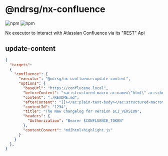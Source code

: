 # @ndrsg/nx-confluence
![npm](https://img.shields.io/npm/v/@ndrsg/nx-confluence?label=%40ndrsg%2Fnx-confluence)
![npm](https://img.shields.io/npm/dw/@ndrsg/nx-confluence)



Nx executor to interact with Atlassian Confluence via its "REST" Api

## update-content
```json
{ 
  "targets": 
  {
    "confluence": {
      "executor": "@ndrsg/nx-confluence:update-content",
      "options": {
        "baseUrl": "https://conflucene.local",
        "beforeContent": "<ac:structured-macro ac:name=\"html\" ac:schema-version=\"1\" ac:macro-id=\"...\"><ac:plain-text-body><![CDATA[",
        "content": "./README.md",
        "afterContent": "]]></ac:plain-text-body></ac:structured-macro>",
        "contentId": "1234",
        "title": "The New Changelog for Version $CI_VERSION",
        "headers": {
          "Authorization": "Bearer $CONFLUENCE_TOKEN"
        },
        "contentConvert": "md2html+highlight.js"
      }
    }
  },
}
```
